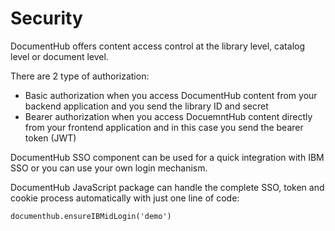 # Security

DocumentHub offers content access control at the library level, catalog level or document level. 

There are 2 type of authorization:
- Basic authorization when you access DocumentHub content from your backend application and you send the library ID and secret
- Bearer authorization when you access DocuemntHub content directly from your frontend application and in this case you send the bearer token (JWT)

DocumentHub SSO component can be used for a quick integration with IBM SSO or you can use your own login mechanism.

DocumentHub JavaScript package can handle the complete SSO, token and cookie process automatically with just one line of code:
```
documenthub.ensureIBMidLogin('demo')
```
